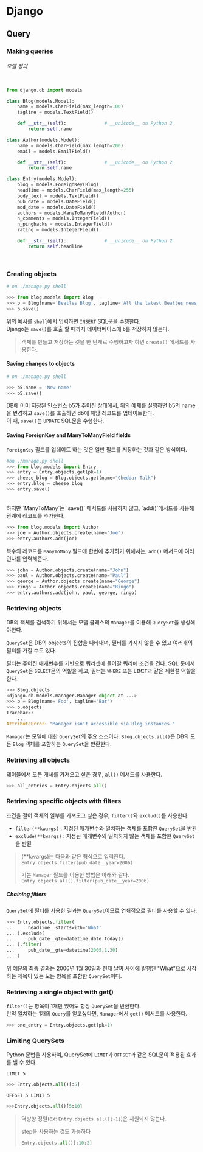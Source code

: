 # Django
## Query

### Making queries

###### 모델 정의

```python

from django.db import models

class Blog(models.Model):
    name = models.CharField(max_length=100)
    tagline = models.TextField()

    def __str__(self):              # __unicode__ on Python 2
        return self.name

class Author(models.Model):
    name = models.CharField(max_length=200)
    email = models.EmailField()

    def __str__(self):              # __unicode__ on Python 2
        return self.name

class Entry(models.Model):
    blog = models.ForeignKey(Blog)
    headline = models.CharField(max_length=255)
    body_text = models.TextField()
    pub_date = models.DateField()
    mod_date = models.DateField()
    authors = models.ManyToManyField(Author)
    n_comments = models.IntegerField()
    n_pingbacks = models.IntegerField()
    rating = models.IntegerField()

    def __str__(self):              # __unicode__ on Python 2
        return self.headline
```

<br>

### Creating objects

```python
# on ./manage.py shell

>>> from blog.models import Blog
>>> b = Blog(name='Beatles Blog', tagline='All the latest Beatles news.')
>>> b.save()
```

위의 예시를 `shell`에서 입력하면 `INSERT` SQL문을 수행한다.  
Django는 `save()`를 호출 할 때까지 데이터베이스에 `b`를 저장하지 않는다.

> 객체를 만들고 저장하는 것을 한 단계로 수행하고자 하면 `create()` 메서드를 사용한다.

#### Saving changes to objects

```python
# on ./manage.py shell

>>> b5.name = 'New name'
>>> b5.save()
```

DB에 이미 저장된 인스턴스 b5가 주어진 상태에서, 위의 예제를 실행하면 b5의 name을 변경하고 `save()`를 호출하면 db에 해당 레코드를 업데이트한다.  
이 때, `save()`는 `UPDATE` SQL문을 수행한다.

#### Saving ForeignKey and ManyToManyField fields
`ForeignKey` 필드를 업데이트 하는 것은 일반 필드를 저장하는 것과 같은 방식이다.

```python
#on ./manage.py shell
>>> from blog.models import Entry
>>> entry = Entry.objects.get(pk=1)
>>> cheese_blog = Blog.objects.get(name="Cheddar Talk")
>>> entry.blog = cheese_blog
>>> entry.save()
```

<br>
하지만 `ManyToMany`는 `save()` 메서드를 사용하지 않고, `add()`메서드를 사용해 관계에 레코드를 추가한다.

```python
>>> from blog.models import Author
>>> joe = Author.objects.create(name="Joe")
>>> entry.authors.add(joe)
```

복수의 레코드를 `ManyToMany` 필드에 한번에 추가하기 위해서는, `add()` 메서드에 여러 인자를 입력해준다.

```python
>>> john = Author.objects.create(name="John")
>>> paul = Author.objects.create(name="Paul")
>>> george = Author.objects.create(name="George")
>>> ringo = Author.objects.create(name="Ringo")
>>> entry.authors.add(john, paul, george, ringo)
```

### Retrieving objects
DB의 객체를 검색하기 위해서는 모델 클래스의 `Manager`를 이용해 `QuerySet`을 생성해야한다.

`QuerySet`은 DB의 objects의 집합을 나타내며, 필터를 가지지 않을 수 있고 여러개의 필터를 가질 수도 있다.

필터는 주어진 매개변수를 기반으로 쿼리셋에 들어갈 쿼리에 조건을 건다. SQL 문에서 `QuerySet`은 `SELECT`문의 역할을 하고, 필터는 `WHERE` 또는 `LIMIT`과 같은 제한절 역할을 한다.

```python
>>> Blog.objects
<django.db.models.manager.Manager object at ...>
>>> b = Blog(name='Foo', tagline='Bar')
>>> b.objects
Traceback:
    ...
AttributeError: "Manager isn't accessible via Blog instances."
```

`Manager`는 모델에 대한 `QuerySet`의 주요 소스이다. `Blog.objects.all()`은 DB의 모든 `Blog` 객체를 포함하는 `QuerySet`을 반환한다.

### Retrieving all objects

테이블에서 모든 개체를 가져오고 싶은 경우, `all()` 메서드를 사용한다.

```python
>>> all_entries = Entry.objects.all()
```

### Retrieving specific objects with filters

조건을 걸어 객체의 일부를 가져오고 싶은 경우, `filter()`와 `exclud()`를 사용한다.

- `filter(**kwargs)` : 지정된 매개변수와 일치하는 객체를 포함한 `QuerySet`을 반환
- `exclude(**kwargs)` : 지정된 매개변수와 일치하지 않는 객체를 포함한 `QuerySet`을 반환

>(**kwargs)는 다음과 같은 형식으로 입력한다.
>`Entry.objects.filter(pub_date__year=2006)`
>
>기본 `Manager` 필드를 이용한 방법은 아래와 같다.
>`Entry.objects.all().filter(pub_date__year=2006)`

##### Chaining filters

`QuerySet`에  필터를 사용한 결과는 `QuerySet`이므로 연쇄적으로 필터를 사용할 수 있다.

```python
>>> Entry.objects.filter(
... 	headline__startswith='What'
... ).exclude(
...		pub_date__gte=datetime.date.today()
... ).filter(
... 	pub_date__gte=datetime(2005,1,30)
... )
```
위 예문의 최종 결과는 2006년 1월 30일과 현재 날짜 사이에 발행된 "What"으로 시작하는 제목이 있는 모든 항목을 포함한 `QuerySet`이다.


### Retrieving a single object with get()
`filter()`는 항목이 1개만 있어도 항상 `QuerySet`을 반환한다.  
만약 일치하는 1개의 `Query`를 얻고싶다면, `Manager`에서 `get()` 메서드를 사용한다.

```python
>>> one_entry = Entry.objects.get(pk=1)
```

### Limiting QuerySets
Python 문법을 사용하여, QuerySet에 `LIMIT`과 `OFFSET`과 같은 SQL문이 적용된 효과를 낼 수 있다.

`LIMIT 5`

```python
>>> Entry.objects.all()[:5]
```

`OFFSET 5 LIMIT 5`

```python
>>>Entry.objects.all()[5:10]
```

> 역방향 정렬(ex: `Entry.objects.all()[-1]`)은 지원되지 않는다.
> 
> step을 사용하는 것도 가능하다
> 
> ```python
> Entry.objects.all()[:10:2]
> ```